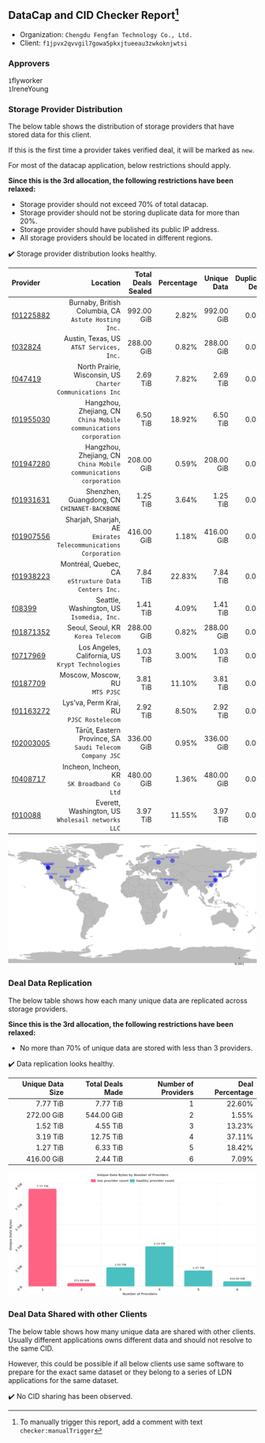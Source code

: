 ## DataCap and CID Checker Report[^1]
 - Organization: `Chengdu Fengfan Technology Co., Ltd.`
 - Client: `f1jpvx2qvvgil7gowa5pkxjtueeau3zwkoknjwtsi`
### Approvers
`1`flyworker<br/>`1`IreneYoung

### Storage Provider Distribution
The below table shows the distribution of storage providers that have stored data for this client.

If this is the first time a provider takes verified deal, it will be marked as `new`.

For most of the datacap application, below restrictions should apply.

**Since this is the 3rd allocation, the following restrictions have been relaxed:**
 - Storage provider should not exceed 70% of total datacap.
 - Storage provider should not be storing duplicate data for more than 20%.
 - Storage provider should have published its public IP address.
 - All storage providers should be located in different regions.

✔️ Storage provider distribution looks healthy.

| Provider                                              |                                                             Location | Total Deals Sealed | Percentage | Unique Data | Duplicate Deals |
| :---------------------------------------------------- | -------------------------------------------------------------------: | -----------------: | ---------: | ----------: | --------------: |
| [f01225882](https://filfox.info/en/address/f01225882) |              Burnaby, British Columbia, CA<br/>`Astute Hosting Inc.` |         992.00 GiB |      2.82% |  992.00 GiB |           0.00% |
| [f032824](https://filfox.info/en/address/f032824)     |                          Austin, Texas, US<br/>`AT&T Services, Inc.` |         288.00 GiB |      0.82% |  288.00 GiB |           0.00% |
| [f047419](https://filfox.info/en/address/f047419)     |        North Prairie, Wisconsin, US<br/>`Charter Communications Inc` |           2.69 TiB |      7.82% |    2.69 TiB |           0.00% |
| [f01955030](https://filfox.info/en/address/f01955030) | Hangzhou, Zhejiang, CN<br/>`China Mobile communications corporation` |           6.50 TiB |     18.92% |    6.50 TiB |           0.00% |
| [f01947280](https://filfox.info/en/address/f01947280) | Hangzhou, Zhejiang, CN<br/>`China Mobile communications corporation` |         208.00 GiB |      0.59% |  208.00 GiB |           0.00% |
| [f01931631](https://filfox.info/en/address/f01931631) |                      Shenzhen, Guangdong, CN<br/>`CHINANET-BACKBONE` |           1.25 TiB |      3.64% |    1.25 TiB |           0.00% |
| [f01907556](https://filfox.info/en/address/f01907556) |   Sharjah, Sharjah, AE<br/>`Emirates Telecommunications Corporation` |         416.00 GiB |      1.18% |  416.00 GiB |           0.00% |
| [f01938223](https://filfox.info/en/address/f01938223) |              Montréal, Quebec, CA<br/>`eStruxture Data Centers Inc.` |           7.84 TiB |     22.83% |    7.84 TiB |           0.00% |
| [f08399](https://filfox.info/en/address/f08399)       |                         Seattle, Washington, US<br/>`Isomedia, Inc.` |           1.41 TiB |      4.09% |    1.41 TiB |           0.00% |
| [f01871352](https://filfox.info/en/address/f01871352) |                                 Seoul, Seoul, KR<br/>`Korea Telecom` |         288.00 GiB |      0.82% |  288.00 GiB |           0.00% |
| [f0717969](https://filfox.info/en/address/f0717969)   |                 Los Angeles, California, US<br/>`Krypt Technologies` |           1.03 TiB |      3.00% |    1.03 TiB |           0.00% |
| [f0187709](https://filfox.info/en/address/f0187709)   |                                    Moscow, Moscow, RU<br/>`MTS PJSC` |           3.81 TiB |     11.10% |    3.81 TiB |           0.00% |
| [f01163272](https://filfox.info/en/address/f01163272) |                          Lys’va, Perm Krai, RU<br/>`PJSC Rostelecom` |           2.92 TiB |      8.50% |    2.92 TiB |           0.00% |
| [f02003005](https://filfox.info/en/address/f02003005) |          Tārūt, Eastern Province, SA<br/>`Saudi Telecom Company JSC` |         336.00 GiB |      0.95% |  336.00 GiB |           0.00% |
| [f0408717](https://filfox.info/en/address/f0408717)   |                       Incheon, Incheon, KR<br/>`SK Broadband Co Ltd` |         480.00 GiB |      1.36% |  480.00 GiB |           0.00% |
| [f010088](https://filfox.info/en/address/f010088)     |                 Everett, Washington, US<br/>`Wholesail networks LLC` |           3.97 TiB |     11.55% |    3.97 TiB |           0.00% |

![Provider Distribution](https://raw.githubusercontent.com/data-preservation-programs/filplus-checker-assets/main/filecoin-project/filecoin-plus-large-datasets/issues/1231/1673593483293.png)
### Deal Data Replication
The below table shows how each many unique data are replicated across storage providers.

**Since this is the 3rd allocation, the following restrictions have been relaxed:**
- No more than 70% of unique data are stored with less than 3 providers.

✔️ Data replication looks healthy.

| Unique Data Size | Total Deals Made | Number of Providers | Deal Percentage |
| ---------------: | ---------------: | ------------------: | --------------: |
|         7.77 TiB |         7.77 TiB |                   1 |          22.60% |
|       272.00 GiB |       544.00 GiB |                   2 |           1.55% |
|         1.52 TiB |         4.55 TiB |                   3 |          13.23% |
|         3.19 TiB |        12.75 TiB |                   4 |          37.11% |
|         1.27 TiB |         6.33 TiB |                   5 |          18.42% |
|       416.00 GiB |         2.44 TiB |                   6 |           7.09% |

![Replication Distribution](https://raw.githubusercontent.com/data-preservation-programs/filplus-checker-assets/main/filecoin-project/filecoin-plus-large-datasets/issues/1231/1673593484214.png)
### Deal Data Shared with other Clients
The below table shows how many unique data are shared with other clients.
Usually different applications owns different data and should not resolve to the same CID.

However, this could be possible if all below clients use same software to prepare for the exact same dataset or they belong to a series of LDN applications for the same dataset.

✔️ No CID sharing has been observed.

[^1]: To manually trigger this report, add a comment with text `checker:manualTrigger`
